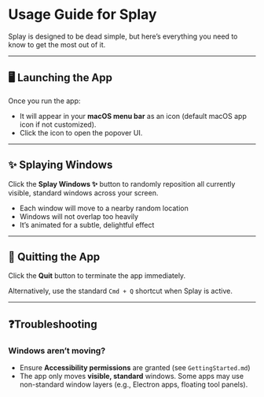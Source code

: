 # Usage Guide for Splay

Splay is designed to be dead simple, but here’s everything you need to know to get the most out of it.

---

## 🖥️ Launching the App

Once you run the app:

- It will appear in your **macOS menu bar** as an icon (default macOS app icon if not customized).
- Click the icon to open the popover UI.

---

## ✨ Splaying Windows

Click the **Splay Windows ✨** button to randomly reposition all currently visible, standard windows across your screen.

- Each window will move to a nearby random location
- Windows will not overlap too heavily
- It’s animated for a subtle, delightful effect

---

## 🚪 Quitting the App

Click the **Quit** button to terminate the app immediately.

Alternatively, use the standard `Cmd + Q` shortcut when Splay is active.

---

## ❓Troubleshooting

### Windows aren’t moving?

- Ensure **Accessibility permissions** are granted (see `GettingStarted.md`)
- The app only moves **visible, standard** windows. Some apps may use non-standard window layers (e.g., Electron apps, floating tool panels).
